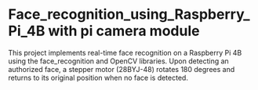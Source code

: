 # Face_recognition_using_Raspberry_Pi_4B with pi camera module
This project implements real-time face recognition on a Raspberry Pi 4B using the face_recognition and OpenCV libraries. Upon detecting an authorized face, a stepper motor (28BYJ-48) rotates 180 degrees and returns to its original position when no face is detected.
